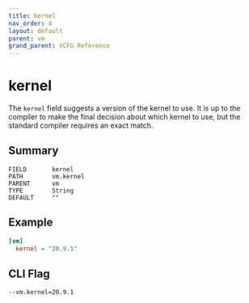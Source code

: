```yaml
---
title: kernel
nav_order: 4
layout: default
parent: vm
grand_parent: VCFG Reference
---
```


# kernel

The `kernel` field suggests a version of the kernel to use. It is up to the compiler to make the final decision about which kernel to use, but the standard compiler requires an exact match.

## Summary

```
FIELD       kernel
PATH        vm.kernel
PARENT      vm
TYPE        String
DEFAULT     ""
```

## Example

```toml
[vm]
  kernel = "20.9.1"
```

## CLI Flag

```
--vm.kernel=20.9.1
```